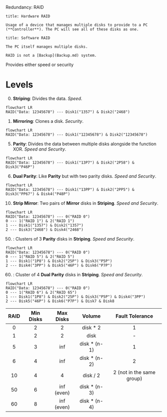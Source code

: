 Redundancy: RAID

```ad-note
title: Hardware RAID

Usage of a device that manages multiple disks to provide to a PC (**Controller**). The PC will see all of these disks as one.
```

```ad-note
title: Software RAID

The PC itself manages multiple disks.
```

```ad-warning
RAID is not a [Backup](Backup.md) system.
```

Provides either speed or security

# Levels

0. **Striping**: Divides the data. *Speed*.

```mermaid
flowchart LR
RAID("Data: 12345678") --- Disk1("1357") & Disk2("2468")
```

1. **Mirroring**: Clones a disk. *Security*.

```mermaid
flowchart LR
RAID("Data: 12345678") --- Disk1("12345678") & Disk2("12345678")
```

5. **Parity**: Divides the data between multiple disks alongside the function XOR. *Speed and Security*.

```mermaid
flowchart LR
RAID("Data: 12345678") --- Disk1("13P7") & Disk2("2P58") & Disk3("P46P")
```

6. **Dual Parity**: Like **Parity** but with two parity disks. *Speed and Security*.

```mermaid
flowchart LR
RAID("Data: 12345678") --- Disk1("13PP") & Disk2("2PP5") & Disk3("PP67") & Disk4("P48P")
```

10. **Strip Mirror**: Two pairs of **Mirror** disks in **Striping**. *Speed and Security*.

```mermaid
flowchart LR
RAID("Data: 12345678") --- 0("RAID 0") 
0 --- 1("RAID 1") & 2("RAID 1")
1 --- Disk1("1357") & Disk2("1357")
2 --- Disk3("2468") & Disk4("2468")
```

50. : Clusters of 3 **Parity** disks in **Striping**. *Speed and Security*.

```mermaid
flowchart LR
RAID("Data: 12345678") --- 0("RAID 0")
0 --- 1("RAID 5") & 2("RAID 5")
1 --- Disk1("1P8") & Disk2("25P") & Disk3("P5P")
2 --- Disk4("3PP") & Disk5("46P") & Disk6("P7P")
```

60. : Cluster of 4 **Dual Parity** disks in **Striping**. *Speed and Security*.

```mermaid
flowchart LR
RAID("Data: 12345678") --- 0("RAID 0")
0 --- 1("RAID 6") & 2("RAID 65")
1 --- Disk1("1P8") & Disk2("25P") & Disk3("P5P") & Disk4("3PP")
2 --- Disk5("46P") & Disk6("P7P") & Disk7 & Disk8
```

| RAID | Min Disks | Max Disks  |    Volume    |      Fault Tolerance      |
|:----:|:---------:|:----------:|:------------:|:-------------------------:|
|  0   |     2     |     2      |   disk * 2   |             1             |
|  1   |     2     |     2      |     disk     |             -             |
|  5   |     3     |    inf     | disk * (n-1) |             1             |
|  6   |     4     |    inf     | disk * (n-2) |             2             |
|  10  |     4     |     4      |   disk / 2   | 2 (not in the same group) |
|  50  |     6     | inf (even) | disk * (n-3) |                           |
|  60  |     8     | inf (even) | disk * (n-4) |                           |




